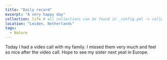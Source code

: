 ```yaml
---
title: "Daily record"
excerpt: "A very happy day"
collection: life # all collections can be found in _config.yml -> collections
location: "Leiden, Netherlands"
tags:
  - Nature
---
```


Today I had a video call with my family. I missed them very much and feel so nice after the video call. Hope to see my sister next yeat in Europe.